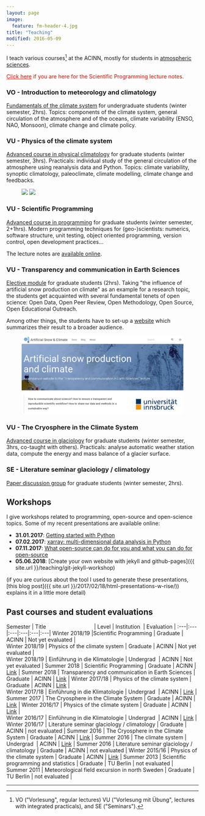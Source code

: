 ```yaml
---
layout: page
image:
  feature: fm-header-4.jpg
title: "Teaching"
modified: 2016-05-09
---
```


I teach various courses[^1] at the ACINN, mostly for students
in [atmospheric sciences](http://acinn.uibk.ac.at/education-imgi).

<a href="http://fabienmaussion.info/scientific_programming"  style="color:red"> Click here</a> <font color="red">if you are here for the Scientific Programming lecture notes.</font>

[^1]: VO ("Vorlesung", regular lectures) VU ("Vorlesung mit Übung", lectures with integrated practicals), and SE ("Seminars").

### VO - Introduction to meteorology and climatology

[Fundamentals of the climate system](https://orawww.uibk.ac.at/public/lfuonline_lv.details?sem_id_in=16W&lvnr_id_in=707606)
for undergraduate students (winter semester, 2hrs). Topics: components of the
climate system, general circulation of the atmosphere and of the oceans,
climate variability (ENSO, NAO, Monsoon), climate change and climate policy.


### VU - Physics of the climate system

[Advanced course in physical climatology](https://orawww.uibk.ac.at/public/lfuonline_lv.details?sem_id_in=15W&lvnr_id_in=707712)
for graduate students (winter semester, 3hrs). Practicals: individual
study of the general circulation of the atmosphere using reanalysis data and
Python.
Topics: climate variability, synoptic climatology, paleoclimate, climate modelling,
climate change and feedbacks.

<figure class="half">
    <a href="/images/teaching/era-temp.jpg"><img src="/images/teaching/era-temp.jpg"></a>
    <a href="/images/teaching/era-ek.jpg"><img src="/images/teaching/era-ek.jpg"></a>
</figure>


### VU - Scientific Programming

[Advanced course in programming](https://orawww.uibk.ac.at/public/lfuonline_lv.details?sem_id_in=18S&lvnr_id_in=707716)
for graduate students (winter semester, 2+1hrs). Modern programming techniques for (geo-)scientists:
numerics, software structure, unit testing, object oriented programming, version control, open development practices...

The lecture notes are [available online](http://fabienmaussion.info/scientific_programming/).


### VU - Transparency and communication in Earth Sciences

[Elective module](https://orawww.uibk.ac.at/public/lfuonline_lv.details?sem_id_in=18S&lvnr_id_in=707823)
for graduate students (2hrs). Taking "the influence of artificial snow production on climate" as an example for a research topic,
the students get acquainted with several
fundamental tenets of open science: Open Data, Open Peer Review, Open Methodology, Open Source, Open Educational Outreach.

Among other things, the students have to set-up a [website](https://transparency-lecture.github.io) which
summarizes their result to a broader audience.

<figure>
    <a href="https://transparency-lecture.github.io"><img src="/images/teaching/transp.jpg"></a>
</figure>

### VU - The Cryosphere in the Climate System

[Advanced course in glaciology](https://orawww.uibk.ac.at/public/lfuonline_lv.details?sem_id_in=16S&lvnr_id_in=707711)
for graduate students (winter semester, 3hrs, co-taught with others).
Practicals: analyse automatic weather station data, compute the energy and mass
balance of a glacier surface.


### SE - Literature seminar glaciology / climatology

[Paper discussion group](https://acinn-litsem.github.io/)
for graduate students (winter semester, 2hrs).


## Workshops

I give workshops related to programming, open-source and open-science
topics. Some of my recent presentations are available online:

- **31.01.2017**: [Getting started with Python](http://fabienmaussion.info/acinn_python_workshop/)
- **07.02.2017**: [xarray: multi-dimensional data analysis in Python](http://fabienmaussion.info/acinn_xarray_workshop)
- **07.11.2017**: [What open-source can do for you and what you can do for open-source](http://fabienmaussion.info/acinn_pres_os)
- **05.06.2018**: [Create your own website with jekyll and github-pages]({{ site.url }}/teaching/git-jekyll-workshop)

(if you are curious about the tool I used to generate these presentations,
[this blog post]({{ site.url }}/2017/02/18/html-presentations-w-rise/))
explains it in a little more detail)


## Past courses and student evaluations

Semester | Title&nbsp;&nbsp;&nbsp;&nbsp;&nbsp;&nbsp;&nbsp;&nbsp;&nbsp;&nbsp;&nbsp;&nbsp;&nbsp;&nbsp;&nbsp;&nbsp;&nbsp;&nbsp;&nbsp;&nbsp;&nbsp;&nbsp;&nbsp;&nbsp;&nbsp;&nbsp;&nbsp;&nbsp;&nbsp;&nbsp;&nbsp; | Level | Institution&nbsp; | Evaluation |
:---|:---|:---|:---|:---|:---|
Winter 2018/19 |Scientific Programming | Graduate | ACINN | Not yet evaluated |  
Winter 2018/19 | Physics of the climate system | Graduate | ACINN | Not yet evaluated |  
Winter 2018/19 | Einführung in die Klimatologie | Undergrad&nbsp; | ACINN | Not yet evaluated |
Summer 2018 | Scientific Programming | Graduate | ACINN | [<i class="fa fa-file-pdf-o" aria-hidden="true"></i> Link](/images/teaching/eval/2018SS_SciPro.pdf) |
Summer 2018 | Transparency and communication in Earth Sciences | Graduate | ACINN | [<i class="fa fa-file-pdf-o" aria-hidden="true"></i> Link](/images/teaching/eval/2018SS_Transparency.pdf) |
Winter 2017/18 | Physics of the climate system | Graduate | ACINN | [<i class="fa fa-file-pdf-o" aria-hidden="true"></i> Link](/images/teaching/eval/2017WS_PhyClim.pdf) |  
Winter 2017/18 | Einführung in die Klimatologie | Undergrad&nbsp; | ACINN | [<i class="fa fa-file-pdf-o" aria-hidden="true"></i> Link](/images/teaching/eval/2017WS_EKlim.pdf) |
Summer 2017 | The Cryosphere in the Climate System | Graduate | ACINN | [<i class="fa fa-file-pdf-o" aria-hidden="true"></i> Link](/images/teaching/eval/2017SS_Cryo.pdf) |
Winter 2016/17 | Physics of the climate system | Graduate | ACINN | [<i class="fa fa-file-pdf-o" aria-hidden="true"></i> Link](/images/teaching/eval/2016WS_PhyClim.pdf) |  
Winter 2016/17 | Einführung in die Klimatologie | Undergrad&nbsp; | ACINN | [<i class="fa fa-file-pdf-o" aria-hidden="true"></i> Link](/images/teaching/eval/2016WS_EKlim.pdf) |  
Winter 2016/17 | Literature seminar glaciology / climatology | Graduate | ACINN | not evaluated |
Summer 2016 | The Cryosphere in the Climate System | Graduate | ACINN | [<i class="fa fa-file-pdf-o" aria-hidden="true"></i> Link](/images/teaching/eval/2016SS_Cryo.pdf) |
Summer 2016 | The climate system | Undergrad&nbsp; | ACINN | [<i class="fa fa-file-pdf-o" aria-hidden="true"></i> Link](/images/teaching/eval/2016SS_Klima.pdf) |
Summer 2016 | Literature seminar glaciology / climatology | Graduate | ACINN | not evaluated |
Winter 2015/16 | Physics of the climate system | Graduate | ACINN | [<i class="fa fa-file-pdf-o" aria-hidden="true"></i> Link](/images/teaching/eval/2015WS_PhyClim.pdf) |
Summer 2013 | Scientific programming and statistics | Graduate | TU Berlin | not evaluated |  
Summer 2011 | Meteorological field excursion in north Sweden | Graduate | TU Berlin | not evaluated |

<hr />
